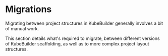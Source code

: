 # Migrations

Migrating between project structures in KubeBuilder generally involves
a bit of manual work.

This section details what's required to migrate, between different
versions of KubeBuilder scaffolding, as well as to more complex project
layout structures.

